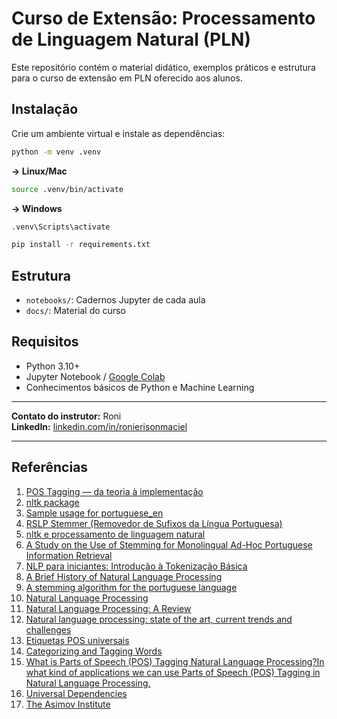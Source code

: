 # Curso de Extensão: Processamento de Linguagem Natural (PLN)

Este repositório contém o material didático, exemplos práticos e estrutura para o curso de extensão em PLN oferecido aos alunos.

## Instalação

Crie um ambiente virtual e instale as dependências:

```bash
python -m venv .venv
```

**→ Linux/Mac**

```bash
source .venv/bin/activate
```

**→ Windows**

```bash
.venv\Scripts\activate
```

```bash
pip install -r requirements.txt
```

## Estrutura

- `notebooks/`: Cadernos Jupyter de cada aula
- `docs/`: Material do curso

## Requisitos

- Python 3.10+
- Jupyter Notebook / [Google Colab](https://colab.research.google.com/)
- Conhecimentos básicos de Python e Machine Learning

---

**Contato do instrutor:** Roni <br />
**LinkedIn:** [linkedin.com/in/ronierisonmaciel](https://linkedin.com/in/ronierisonmaciel)

---

## Referências

1. [POS Tagging — da teoria à implementação](https://medium.com/turing-talks/pos-tagging-da-teoria-%C3%A0-implementa%C3%A7%C3%A3o-eafa59c9d115)
2. [nltk package](https://www.nltk.org/api/nltk.html#nltk.tree.Tree.draw)
3. [Sample usage for portuguese_en](https://www.nltk.org/howto/portuguese_en.html)
4. [RSLP Stemmer (Removedor de Sufixos da Língua Portuguesa)](https://www.inf.ufrgs.br/~viviane/rslp/)
5. [nltk e processamento de linguagem natural](https://dev.to/thaisandre/nltk-e-processamento-de-linguagem-natural-3l49)
6. [A Study on the Use of Stemming for Monolingual Ad-Hoc Portuguese Information Retrieval](https://link.springer.com/chapter/10.1007/978-3-540-74999-8_12)
7. [NLP para iniciantes: Introdução à Tokenização Básica](https://medium.com/@guilherme.davedovicz/nlp-para-iniciantes-introdu%C3%A7%C3%A3o-%C3%A0-tokeniza%C3%A7%C3%A3o-b%C3%A1sica-fbba9de852e8)
8. [A Brief History of Natural Language Processing](https://www.dataversity.net/a-brief-history-of-natural-language-processing-nlp/)
9. [A stemming algorithm for the portuguese language](https://ieeexplore.ieee.org/document/989755)
10. [Natural Language Processing](https://link.springer.com/chapter/10.1007/978-3-031-25928-9_5)
11. [Natural Language Processing: A Review](https://www.icts.res.in/sites/default/files/media/media-library/NLPIntro.pdf)
12. [Natural language processing: state of the art, current trends and challenges](https://link.springer.com/article/10.1007/s11042-022-13428-4)
13. [Etiquetas POS universais](https://universaldependencies.org/u/pos/all.html)
14. [Categorizing and Tagging Words](https://www.nltk.org/book/ch05.html)
15. [What is Parts of Speech (POS) Tagging Natural Language Processing?In what kind of applications we can use Parts of Speech (POS) Tagging in Natural Language Processing.](https://medium.com/@sujathamudadla1213/what-is-parts-of-speech-pos-tagging-natural-language-processing-in-2b8f4b07b186)
16. [Universal Dependencies](https://universaldependencies.org/)
17. [The Asimov Institute](https://www.asimovinstitute.org/)
